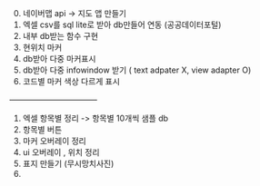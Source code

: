 
0. 네이버맵 api -> 지도 앱 만들기
1. 엑셀 csv를 sql lite로 받아  db만들어 연동 (공공데이터포털)
2. 내부 db받는 함수 구현 
3.  현위치 마커 
4.  db받아 다중 마커표시 
5. db받아 다중 infowindow 받기 ( text adpater X, view adapter O) 
6.  코드별 마커 색상 다르게 표시 

———————————

1. 엑셀 항목별 정리 -> 항목별 10개씩 샘플 db
2.  항목별 버튼 
3. 마커 오버레이 정리 
4. ui 오버레이 , 위치 정리 
5.  표지 만들기 (무시망치사진)
6. 
